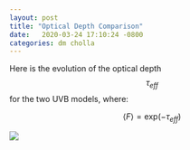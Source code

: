 ```yaml
---
layout: post
title: "Optical Depth Comparison"
date:   2020-03-24 17:10:24 -0800
categories: dm cholla
---
```



Here is the evolution of the optical depth $$\tau_{eff}$$ for the two UVB models, where:

$$\langle F \rangle = \mathrm{exp}( - \tau_{eff})$$

<img src="{{ site.url }}assets/images/optical_depth_uvb.png">


